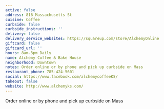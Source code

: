 ```yaml
---
active: false
address: 816 Massachusetts St
cuisine: Coffee
curbside: false
curbside_instructions: ''
delivery: false
delivery_service_websites: https://squareup.com/store/AlchemyOnline
giftcard: false
giftcard_url: ''
hours: 8am-3pm Daily
name: Alchemy Coffee & Bake House
neighborhood: Downtown
notes: Order online or by phone and pick up curbside on Mass
restaurant_phone: 785-424-5601
social: https://www.facebook.com/alchemycoffeeKS/
takeout: false
website: http://www.alchemyks.com/
---
```


Order online or by phone and pick up curbside on Mass